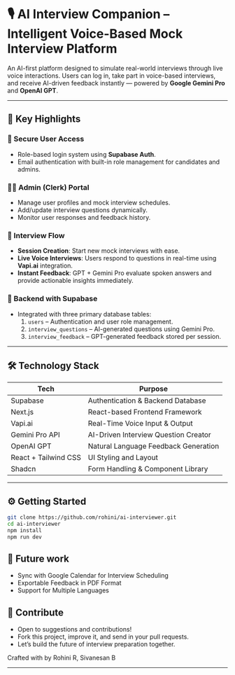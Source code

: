 # 🎙️ AI Interview Companion – Intelligent Voice-Based Mock Interview Platform

An AI-first platform designed to simulate real-world interviews through live voice interactions. Users can log in, take part in voice-based interviews, and receive AI-driven feedback instantly — powered by **Google Gemini Pro** and **OpenAI GPT**.

---

## 🌟 Key Highlights

### 🔐 Secure User Access
- Role-based login system using **Supabase Auth**.
- Email authentication with built-in role management for candidates and admins.

### 🧑‍💼 Admin (Clerk) Portal
- Manage user profiles and mock interview schedules.
- Add/update interview questions dynamically.
- Monitor user responses and feedback history.

### 🧪 Interview Flow
- **Session Creation**: Start new mock interviews with ease.
- **Live Voice Interviews**: Users respond to questions in real-time using **Vapi.ai** integration.
- **Instant Feedback**: GPT + Gemini Pro evaluate spoken answers and provide actionable insights immediately.

### 🧾 Backend with Supabase
- Integrated with three primary database tables:
  1. `users` – Authentication and user role management.
  2. `interview_questions` – AI-generated questions using Gemini Pro.
  3. `interview_feedback` – GPT-generated feedback stored per session.

---
## 🛠️ Technology Stack

| Tech           | Purpose                              |
|----------------|--------------------------------------|
| Supabase       | Authentication & Backend Database    |
| Next.js        | React-based Frontend Framework       |
| Vapi.ai        | Real-Time Voice Input & Output       |
| Gemini Pro API | AI-Driven Interview Question Creator |
| OpenAI GPT     | Natural Language Feedback Generation |
| React + Tailwind CSS | UI Styling and Layout         |
| Shadcn         | Form Handling & Component Library    |

---

## ⚙️ Getting Started

```bash
git clone https://github.com/rohini/ai-interviewer.git
cd ai-interviewer
npm install
npm run dev
```

## 🚀 Future work

- Sync with Google Calendar for Interview Scheduling
- Exportable Feedback in PDF Format
- Support for Multiple Languages

## 🤝 Contribute
- Open to suggestions and contributions!
- Fork this project, improve it, and send in your pull requests.
- Let’s build the future of interview preparation together.

Crafted with by Rohini R, Sivanesan B 

---



